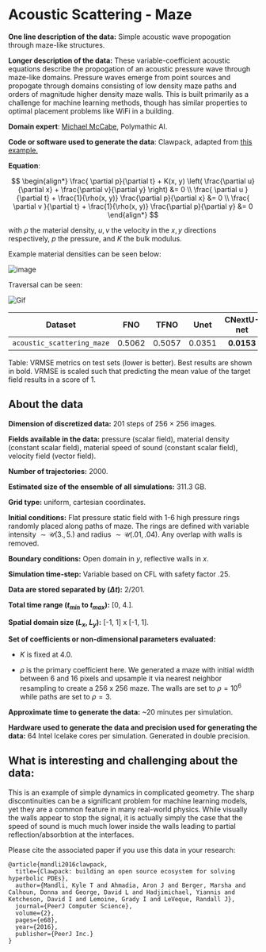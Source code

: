 # Acoustic Scattering - Maze

**One line description of the data:** Simple acoustic wave propogation through maze-like structures.

**Longer description of the data:** These variable-coefficient acoustic equations describe the propogation of an acoustic pressure wave through maze-like domains. Pressure waves emerge from point sources and propogate through domains consisting of low density maze paths and orders of magnitude higher density maze walls. This is built primarily as a challenge for machine learning methods, though has similar properties to optimal placement problems like WiFi in a building.

**Domain expert**: [Michael McCabe](https://mikemccabe210.github.io/), Polymathic AI.

**Code or software used to generate the data**: Clawpack,  adapted from [this example.](http://www.clawpack.org/gallery/pyclaw/gallery/acoustics_2d_interface.html)

**Equation**:

$$
\begin{align*}
\frac{ \partial p}{\partial t} + K(x, y) \left( \frac{\partial u}{\partial x} + \frac{\partial v}{\partial y} \right) &= 0 \\
\frac{ \partial u  }{\partial t} + \frac{1}{\rho(x, y)} \frac{\partial p}{\partial x} &= 0 \\
\frac{ \partial v  }{\partial t} + \frac{1}{\rho(x, y)} \frac{\partial p}{\partial y} &= 0
\end{align*}
$$

with $\rho$ the material density, $u, v$ the velocity in the $x, y$ directions respectively, $p$ the pressure, and $K$ the bulk modulus.

Example material densities can be seen below:

![image](https://users.flatironinstitute.org/~polymathic/data/the_well/datasets/acoustic_scattering_maze/gif/mazes_density.png)

Traversal can be seen:

![Gif](https://users.flatironinstitute.org/~polymathic/data/the_well/datasets/acoustic_scattering_maze/gif/pressure_normalized.gif)

| Dataset    | FNO | TFNO  | Unet | CNextU-net
|:-:|:-:|:-:|:-:|:-:|
| `acoustic_scattering_maze`  | 0.5062 | 0.5057| 0.0351| $\mathbf{0.0153}$|

Table: VRMSE metrics on test sets (lower is better). Best results are shown in bold. VRMSE is scaled such that predicting the mean value of the target field results in a score of 1.

## About the data

**Dimension of discretized data:** 201 steps of 256 $\times$ 256 images.

**Fields available in the data:** pressure (scalar field), material density (constant scalar field), material speed of sound (constant scalar field), velocity field (vector field).

**Number of trajectories:** 2000.

**Estimated size of the ensemble of all simulations:** 311.3 GB.

**Grid type:** uniform, cartesian coordinates.

**Initial conditions:** Flat pressure static field with 1-6 high pressure rings randomly placed along paths of maze. The rings are defined with variable intensity $\sim \mathcal U(3., 5.)$ and radius $\sim \mathcal U(.01, .04)$. Any overlap with walls is removed.

**Boundary conditions:** Open domain in $y$, reflective walls in $x$.

**Simulation time-step:** Variable based on CFL with safety factor .25.

**Data are stored separated by ($\Delta t$):** 2/201.

**Total time range ($t_{min}$ to $t_{max}$):** [0, 4.].

**Spatial domain size ($L_x$, $L_y$):** [-1, 1] x [-1, 1].

**Set of coefficients or non-dimensional parameters evaluated:**

- $K$ is fixed at 4.0.

- $\rho$ is the primary coefficient here. We generated a maze with initial width between 6 and 16 pixels and upsample it via nearest neighbor resampling to create a 256 x 256 maze. The walls are set to $\rho=10^6$ while paths are set to  $\rho=3$.

**Approximate time to generate the data:** ~20 minutes per simulation.

**Hardware used to generate the data and precision used for generating the data:** 64 Intel Icelake cores per simulation. Generated in double precision.

## What is interesting and challenging about the data:

This is an example of simple dynamics in complicated geometry. The sharp discontinuities can be a significant problem for machine learning models, yet they are a common feature in many real-world physics. While visually the walls appear to stop the signal, it is actually simply the case that the speed of sound is much much lower inside the walls leading to partial reflection/absorbtion at the interfaces.


Please cite the associated paper if you use this data in your research:

```
@article{mandli2016clawpack,
  title={Clawpack: building an open source ecosystem for solving hyperbolic PDEs},
  author={Mandli, Kyle T and Ahmadia, Aron J and Berger, Marsha and Calhoun, Donna and George, David L and Hadjimichael, Yiannis and Ketcheson, David I and Lemoine, Grady I and LeVeque, Randall J},
  journal={PeerJ Computer Science},
  volume={2},
  pages={e68},
  year={2016},
  publisher={PeerJ Inc.}
}
```
